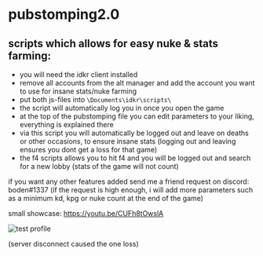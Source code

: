 # pubstomping2.0
## scripts which allows for easy nuke & stats farming:

- you will need the idkr client installed
- remove all accounts from the alt manager and add the account you want to use for insane stats/nuke farming
- put both js-files into `\Documents\idkr\scripts\`
- the script will automatically log you in once you open the game
- at the top of the pubstomping file you can edit parameters to your liking, everything is explained there
- via this script you will automatically be logged out and leave on deaths or other occasions, to ensure insane stats (logging out and leaving ensures you dont get a loss for that game)
- the f4 scripts allows you to hit f4 and you will be logged out and search for a new lobby (stats of the game will not count)

if you want any other features added send me a friend request on discord: boden#1337
(if the request is high enough, i will add more parameters such as a minimum kd, kpg or nuke count at the end of the game)

small showcase: https://youtu.be/CUFh8tOwslA

![test profile](https://github.com/bodeneinheit/pubstomping2.0/blob/main/gamebotProfile.png)

(server disconnect caused the one loss)

